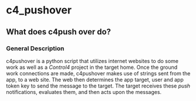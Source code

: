 # c4_pushover
## What does c4push over do?
### General Description
c4pushover is a python script that utilizes internet websites to do some work
as well as a *Control4* project in the target home.
Once the ground work connections are made, c4pushover makes
use of strings sent from the app, to a web site.
The web then determines the app target, user and app token key
to send the message to the target.
The target receives these *push* notifications, evaluates them,
and then acts upon the messages.
